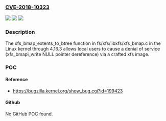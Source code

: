 ### [CVE-2018-10323](https://cve.mitre.org/cgi-bin/cvename.cgi?name=CVE-2018-10323)
![](https://img.shields.io/static/v1?label=Product&message=n%2Fa&color=blue)
![](https://img.shields.io/static/v1?label=Version&message=n%2Fa&color=blue)
![](https://img.shields.io/static/v1?label=Vulnerability&message=n%2Fa&color=brighgreen)

### Description

The xfs_bmap_extents_to_btree function in fs/xfs/libxfs/xfs_bmap.c in the Linux kernel through 4.16.3 allows local users to cause a denial of service (xfs_bmapi_write NULL pointer dereference) via a crafted xfs image.

### POC

#### Reference
- https://bugzilla.kernel.org/show_bug.cgi?id=199423

#### Github
No GitHub POC found.

